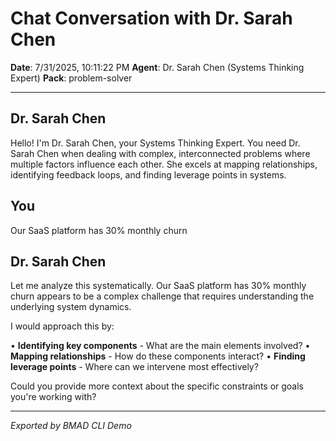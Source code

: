 # Chat Conversation with Dr. Sarah Chen

**Date**: 7/31/2025, 10:11:22 PM
**Agent**: Dr. Sarah Chen (Systems Thinking Expert)
**Pack**: problem-solver

---

## Dr. Sarah Chen

Hello! I&#39;m Dr. Sarah Chen, your Systems Thinking Expert. You need Dr. Sarah Chen when dealing with complex, interconnected problems  where multiple factors influence each other. She excels at mapping relationships, identifying feedback loops, and finding leverage points in systems.

## You

Our SaaS platform has 30% monthly churn

## Dr. Sarah Chen

Let me analyze this systematically. Our SaaS platform has 30% monthly churn appears to be a complex challenge that requires understanding the underlying system dynamics. 

I would approach this by:

• **Identifying key components** - What are the main elements involved?
• **Mapping relationships** - How do these components interact?
• **Finding leverage points** - Where can we intervene most effectively?

Could you provide more context about the specific constraints or goals you&#39;re working with?

---

*Exported by BMAD CLI Demo*
